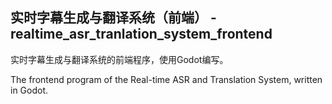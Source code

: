 ## 实时字幕生成与翻译系统（前端） - realtime_asr_tranlation_system_frontend

实时字幕生成与翻译系统的前端程序，使用Godot编写。

The frontend program of the Real-time ASR and Translation System, written in Godot.
